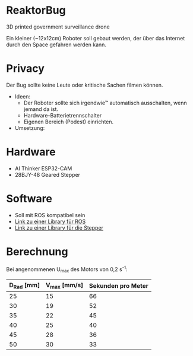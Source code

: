 # ReaktorBug
3D printed government surveillance drone

Ein kleiner (~12x12cm) Roboter soll gebaut werden, der über das Internet durch den Space gefahren werden kann.

# Privacy
Der Bug sollte keine Leute oder kritische Sachen filmen können.
- Ideen:
  - Der Roboter sollte sich irgendwie™ automatisch ausschalten, wenn jemand da ist.
  - Hardware-Batterietrennschalter
  - Eigenen Bereich (Podest) einrichten.
- Umsetzung:

# Hardware
- AI Thinker ESP32-CAM
- 28BJY-48 Geared Stepper

# Software
- Soll mit ROS kompatibel sein
- [Link zu einer Library für ROS](https://github.com/dabmake/ESPROS)
- [Link zu einer Library für die Stepper](https://github.com/Stan-Reifel/TinyStepper_28BYJ_48/blob/master/Documentation.md)

# Berechnung
Bei angenommenen U<sub>max</sub> des Motors von 0,2 s<sup>-1</sup>:

D<sub>Rad</sub> [mm] | V<sub>max</sub> [mm/s] | Sekunden pro Meter
------------ | ------------- | -------------
25 | 15 | 66
30 | 19 | 52
35 | 22 | 45
40 | 25 | 40
45 | 28 | 36
50 | 30 | 33
